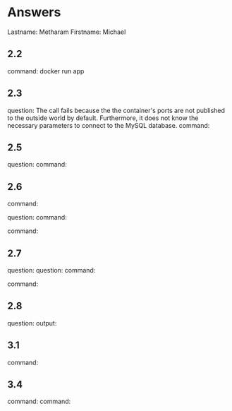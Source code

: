 # Answers

Lastname: Metharam
Firstname: Michael

## 2.2
command: docker run app

## 2.3
question: The call fails because the the container's ports are not published to the outside world by default. Furthermore, it does not know the necessary parameters to connect to the MySQL database. 
command:

## 2.5
question:
command:

## 2.6
command:

question:
command:

command:

## 2.7
question:
question:
command:

command:

## 2.8
question:
output:

## 3.1
command:

## 3.4
command:
command:
